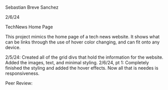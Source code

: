 Sebastian Breve Sanchez

2/6/24

TechNews Home Page

This project mimics the home page of a tech news website. It shows what can be links through the use of hover color changing, and can fit onto any device. 

2/5/24: Created all of the grid divs that hold the information for the website. Added the images, text, and minimal styling. 2/6/24, pt 1: Completely finished the styling and added the hover effects. Now all that is needes is responsiveness.

Peer Review: